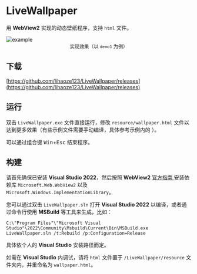 # LiveWallpaper

用 **WebView2** 实现的动态壁纸程序，支持 `html` 文件。

<img src="ScreenShots/demo1.gif" alt="example" />

<center><font size=2>实现效果（以 <code>demo1</code> 为例）</font></center>

## 下载

[https://github.com/lihaoze123/LiveWallpaper/releases](https://github.com/lihaoze123/LiveWallpaper/releases)

## 运行

双击 `LiveWallpaper.exe` 文件直接运行，修改 `resource/wallpaper.html` 文件以达到更多效果（有些示例文件需要手动编译，具体参考示例内的 ）。

可以通过组合键 <kbd>Win</kbd>+<kbd>Esc</kbd> 结束程序。

## 构建

请首先确保已安装 **Visual Studio 2022**，然后按照 **WebView2** [官方指南 ](https://learn.microsoft.com/en-us/microsoft-edge/webview2/get-started/win32)安装依赖库 `Microsoft.Web.WebView2` 以及 `Microsoft.Windows.ImplementationLibrary`。

您可以通过双击 `LiveWallpaper.sln` 打开 **Visual Studio 2022** 以编译，或者通过命令行使用 **MSBuild** 等工具来生成，比如：

```
C:\"Program Files"\"Microsoft Visual Studio"\2022\Community\Msbuild\Current\Bin\MSBuild.exe LiveWallpaper.sln /t:Rebuild /p:Configuration=Release
```

具体依个人的 **Visual Studio** 安装路径而定。

如需在 **Visual Studio** 内调试，请将 `html` 文件置于 `/LiveWallpaper/resource` 文件夹内，并重命名为 `wallpaper.html`。